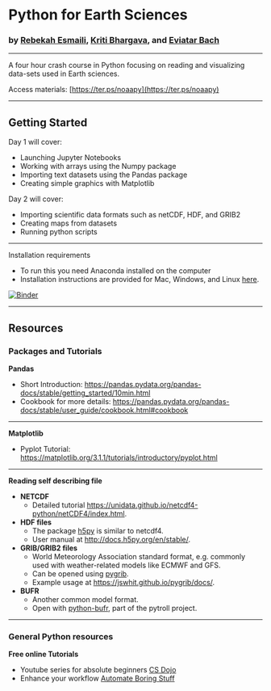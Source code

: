 # Python for Earth Sciences

### by [Rebekah Esmaili](http://www.rebekahesmaili.com), [Kriti Bhargava](https://cisess.umd.edu/meet-our-scientists/kriti-bhargava/), and [Eviatar Bach](http://eviatarbach.com/)
---

A four hour crash course in Python focusing on reading and visualizing data-sets used in Earth sciences.

Access materials: [https://ter.ps/noaapy](https://ter.ps/noaapy)

---

## Getting Started

Day 1 will cover:

* Launching Jupyter Notebooks
* Working with arrays using the Numpy package
* Importing text datasets using the Pandas package
* Creating simple graphics with Matplotlib

Day 2 will cover:

* Importing scientific data formats such as netCDF, HDF, and GRIB2
* Creating maps from datasets
* Running python scripts

---

Installation requirements

* To run this you need Anaconda installed on the computer
* Installation instructions are provided for Mac, Windows, and Linux [here](https://github.com/modern-tools-workshop/ncep-workshop/tree/master/Installation_instructions).

[![Binder](https://mybinder.org/badge_logo.svg)](https://mybinder.org/v2/gh/modern-tools-workshop/NCWCP-python-workshop-2020.git/master)

---

## Resources

### Packages and Tutorials

<b> Pandas </b>
* Short Introduction: https://pandas.pydata.org/pandas-docs/stable/getting_started/10min.html
* Cookbook for more details: https://pandas.pydata.org/pandas-docs/stable/user_guide/cookbook.html#cookbook

---
<b> Matplotlib </b>
* Pyplot Tutorial: https://matplotlib.org/3.1.1/tutorials/introductory/pyplot.html

---
<b> Reading self describing file </b>
* <b> NETCDF </b>
    * Detailed tutorial https://unidata.github.io/netcdf4-python/netCDF4/index.html.
* <b> HDF files </b>
    * The package [h5py](https://www.h5py.org/) is similar to netcdf4.
    * User manual at http://docs.h5py.org/en/stable/.
* <b> GRIB/GRIB2 files </b>
    * World Meteorology Association standard format, e.g. commonly used with weather-related models like ECMWF and GFS.
    * Can be opened using [pygrib](https://github.com/jswhit/pygrib).
    * Example usage at https://jswhit.github.io/pygrib/docs/.
* <b> BUFR </b>
    * Another common model format.
    * Open with [python-bufr](https://github.com/pytroll/python-bufr), part of the pytroll project.
---    

### General Python resources   
 
<b> Free online Tutorials</b>
   * Youtube series for absolute beginners [CS Dojo](https://www.youtube.com/watch?v=Z1Yd7upQsXY&list=PLBZBJbE_rGRWeh5mIBhD-hhDwSEDxogDg)
   * Enhance your workflow [Automate Boring Stuff](https://automatetheboringstuff.com/)
